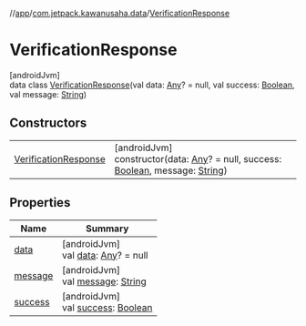//[app](../../../index.md)/[com.jetpack.kawanusaha.data](../index.md)/[VerificationResponse](index.md)

# VerificationResponse

[androidJvm]\
data class [VerificationResponse](index.md)(val data: [Any](https://kotlinlang.org/api/latest/jvm/stdlib/kotlin/-any/index.html)? = null, val success: [Boolean](https://kotlinlang.org/api/latest/jvm/stdlib/kotlin/-boolean/index.html), val message: [String](https://kotlinlang.org/api/latest/jvm/stdlib/kotlin/-string/index.html))

## Constructors

| | |
|---|---|
| [VerificationResponse](-verification-response.md) | [androidJvm]<br>constructor(data: [Any](https://kotlinlang.org/api/latest/jvm/stdlib/kotlin/-any/index.html)? = null, success: [Boolean](https://kotlinlang.org/api/latest/jvm/stdlib/kotlin/-boolean/index.html), message: [String](https://kotlinlang.org/api/latest/jvm/stdlib/kotlin/-string/index.html)) |

## Properties

| Name | Summary |
|---|---|
| [data](data.md) | [androidJvm]<br>val [data](data.md): [Any](https://kotlinlang.org/api/latest/jvm/stdlib/kotlin/-any/index.html)? = null |
| [message](message.md) | [androidJvm]<br>val [message](message.md): [String](https://kotlinlang.org/api/latest/jvm/stdlib/kotlin/-string/index.html) |
| [success](success.md) | [androidJvm]<br>val [success](success.md): [Boolean](https://kotlinlang.org/api/latest/jvm/stdlib/kotlin/-boolean/index.html) |
